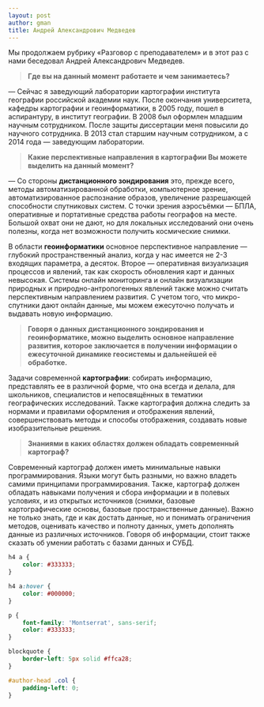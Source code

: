 ```yaml
---
layout: post
author: gman
title: Андрей Александрович Медведев
---
```

Мы продолжаем рубрику «Разговор с преподавателем» и в этот раз с нами беседовал Андрей Александрович Медведев.

> **Где вы на данный момент работаете и чем занимаетесь?**

— Сейчас я заведующий лаборатории картографии института географии российской академии наук. После окончания университета, кафедры картографии и геоинформатики, в 2005 году, пошел в аспирантуру, в институт географии. В 2008 был оформлен младшим научным сотрудником. После защиты диссертации меня повысили до научного сотрудника. В 2013 стал старшим научным сотрудником, а с 2014 года — заведующим лаборатории. 

> **Какие перспективные направления в картографии Вы можете выделить на данный момент?** 

— Со стороны **дистанционного зондирования** это, прежде всего, методы автоматизированной обработки, компьютерное зрение, автоматизированное распознание образов, увеличение разрешающей способности спутниковых систем. С точки зрения аэросъёмки — БПЛА, оперативные и портативные средства работы географов на месте. Большой охват они не дают, но для локальных исследований они очень полезны, когда нет возможности получить космические снимки. 

В области **геоинформатики** основное перспективное направление — глубокий пространственный анализ, когда у нас имеется не 2-3 входящих параметра, а десяток. Второе — оперативная визуализация процессов и явлений, так как скорость обновления карт и данных невысокая. Системы онлайн мониторинга и онлайн визуализации природных и природно-антропогенных явлений также можно считать перспективным направлением развития. С учетом того, что микро-спутники дают онлайн данные, мы можем ежесуточно получать и выдавать новую информацию. 

> **Говоря о данных дистанционного зондирования и геоинформатике, можно выделить основное направление развития, которое заключается в получении информации о ежесуточной динамике геосистемы и дальнейшей её обработке.**

Задачи современной **картографии**: собирать информацию, представлять ее в различной форме, что она всегда и делала, для школьников, специалистов и непосвящённых в тематики географических исследований. Также картография должна следить за нормами и правилами оформления и отображения явлений, совершенствовать методы и способы отображения, создавать новые изобразительные решения. 

> **Знаниями в каких областях должен обладать современный картограф?**

Современный картограф должен иметь минимальные навыки программирования. Языки могут быть разными, но важно владеть самими принципами программирования. Также, картограф должен обладать навыками получения и сбора информации и в полевых условиях, и из открытых источников (снимки, базовые картографические основы, базовые пространственные данные). Важно не только знать, где и как достать данные, но и понимать ограничения методов, оценивать качество и полноту данных, уметь дополнять данные из различных источников. Говоря об информации, стоит также сказать об умении работать с базами данных и СУБД.

```scss
h4 a {
    color: #333333;
}

h4 a:hover {
    color: #000000;
}

p {
    font-family: 'Montserrat', sans-serif;
    color: #333333;
}

blockquote {
    border-left: 5px solid #ffca28;
}

#author-head .col {
    padding-left: 0;
}
```
